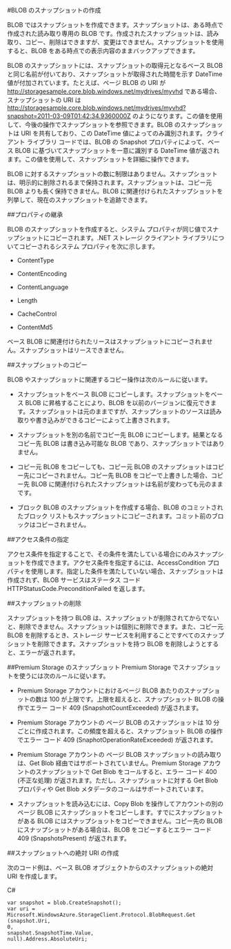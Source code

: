 ﻿<properties 
	pageTitle="BLOB のスナップショットの作成" 
	description="Azure ストレージ BLOB のスナップショットを作成する方法について" 
	services="storage" 
	documentationCenter="" 
	authors="tamram" 
	manager="adinah" 
	editor=""/>

<tags 
	ms.service="storage" 
	ms.workload="storage" 
	ms.tgt_pltfrm="na" 
	ms.devlang="na" 
	ms.topic="article" 
	ms.date="02/20/2015" 
	ms.author="tamram"/>

#BLOB のスナップショットの作成

BLOB ではスナップショットを作成できます。スナップショットは、ある時点で作成された読み取り専用の BLOB です。作成されたスナップショットは、読み取り、コピー、削除はできますが、変更はできません。スナップショットを使用すると、BLOB をある時点での表示内容のままバックアップできます。

BLOB のスナップショットには、スナップショットの取得元となるベース BLOB と同じ名前が付いており、スナップショットが取得された時間を示す DateTime 値が付加されています。たとえば、ページ BLOB の URI が http://storagesample.core.blob.windows.net/mydrives/myvhd である場合、スナップショットの URI は http://storagesample.core.blob.windows.net/mydrives/myvhd?snapshot=2011-03-09T01:42:34.9360000Z のようになります。この値を使用して、今後の操作でスナップショットを参照できます。BLOB のスナップショットは URI を共有しており、この DateTime 値によってのみ識別されます。クライアント ライブラリ コードでは、BLOB の Snapshot プロパティによって、ベース BLOB に基づいてスナップショットを一意に識別する DateTime 値が返されます。この値を使用して、スナップショットを詳細に操作できます。

BLOB に対するスナップショットの数に制限はありません。スナップショットは、明示的に削除されるまで保持されます。スナップショットは、コピー元 BLOB よりも長く保持できません。BLOB に関連付けられたスナップショットを列挙して、現在のスナップショットを追跡できます。

##プロパティの継承

BLOB のスナップショットを作成すると、システム プロパティが同じ値でスナップショットにコピーされます。.NET ストレージ クライアント ライブラリについてコピーされるシステム プロパティを次に示します。

- ContentType 

- ContentEncoding 

- ContentLanguage

- Length

- CacheControl

- ContentMd5 


ベース BLOB に関連付けられたリースはスナップショットにコピーされません。スナップショットはリースできません。

##スナップショットのコピー 

BLOB やスナップショットに関連するコピー操作は次のルールに従います。

- スナップショットをベース BLOB にコピーします。スナップショットをベース BLOB に昇格することにより、BLOB を以前のバージョンに復元できます。スナップショットは元のままですが、スナップショットのソースは読み取りや書き込みができるコピーによって上書きされます。

- スナップショットを別の名前でコピー先 BLOB にコピーします。結果となるコピー先 BLOB は書き込み可能な BLOB であり、スナップショットではありません。

- コピー元 BLOB をコピーしても、コピー元 BLOB のスナップショットはコピー先にコピーされません。コピー先 BLOB をコピーで上書きした場合、コピー先 BLOB に関連付けられたスナップショットは名前が変わっても元のままです。 

- ブロック BLOB のスナップショットを作成する場合、BLOB のコミットされたブロック リストもスナップショットにコピーされます。コミット前のブロックはコピーされません。

##アクセス条件の指定 

アクセス条件を指定することで、その条件を満たしている場合にのみスナップショットを作成できます。アクセス条件を指定するには、AccessCondition プロパティを使用します。指定した条件を満たしていない場合、スナップショットは作成されず、BLOB サービスはステータス コード HTTPStatusCode.PreconditionFailed を返します。

##スナップショットの削除 

スナップショットを持つ BLOB は、スナップショットが削除されてからでないと、削除できません。スナップショットは個別に削除できます。また、コピー元 BLOB を削除するとき、ストレージ サービスを利用することですべてのスナップショットを削除できます。スナップショットを持つ BLOB を削除しようとすると、エラーが返されます。

##Premium Storage のスナップショット
Premium Storage でスナップショットを使うには次のルールに従います。

- Premium Storage アカウントにおけるページ BLOB あたりのスナップショットの数は 100 が上限です。上限を超えると、スナップショット BLOB の操作でエラー コード 409 (SnapshotCountExceeded) が返されます。

- Premium Storage アカウントの ページ BLOB のスナップショットは 10 分ごとに作成されます。この頻度を超えると、スナップショット BLOB の操作でエラー コード 409 (SnaphotOperationRateExceeded) が返されます。

- Premium Storage アカウントの ページ BLOB スナップショットの読み取りは、Get Blob 経由ではサポートされていません。Premium Storage アカウントのスナップショットで Get Blob をコールすると、エラー コード 400 (不正な処理) が返されます。ただし、スナップショットに対する Get Blob プロパティや Get Blob メタデータのコールはサポートされています。

- スナップショットを読み込むには、Copy Blob を操作してアカウントの別のページ BLOB にスナップショットをコピーします。すでにスナップショットがある BLOB にはスナップショットをコピーできません。コピー先の BLOB にスナップショットがある場合は、BLOB をコピーするとエラー コード 409 (SnapshotsPresent) が返されます。

##スナップショットへの絶対 URI の作成 

次のコード例は、ベース BLOB オブジェクトからのスナップショットの絶対 URI を作成します。

C#

	var snapshot = blob.CreateSnapshot();
	var uri = Microsoft.WindowsAzure.StorageClient.Protocol.BlobRequest.Get
    (snapshot.Uri, 
    0, 
    snapshot.SnapshotTime.Value, 
    null).Address.AbsoluteUri;

<!--HONumber=47-->
